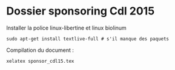 # Dossier sponsoring Cdl 2015

Installer la police linux-libertine et linux biolinum

	sudo apt-get install textlive-full # s'il manque des paquets

Compilation du document : 

	xelatex sponsor_cdl15.tex
